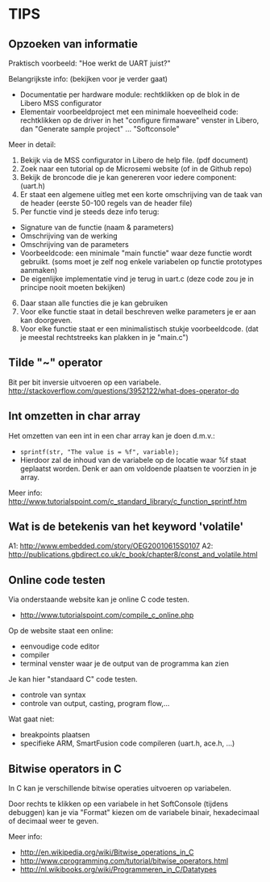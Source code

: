 # TIPS

## Opzoeken van informatie
Praktisch voorbeeld: "Hoe werkt de UART juist?"

Belangrijkste info: (bekijken voor je verder gaat)
 * Documentatie per hardware module: rechtklikken op de blok in de Libero MSS configurator
 * Elementair voorbeeldproject met een minimale hoeveelheid code: rechtklikken op de driver in het "configure firmaware" venster in Libero, dan "Generate sample project" ... "Softconsole" 

Meer in detail:
 1. Bekijk via de MSS configurator in Libero de help file. (pdf document)
 2. Zoek naar een tutorial op de Microsemi website (of in de Github repo)
 3. Bekijk de broncode die je kan genereren voor iedere component: (uart.h)
 4. Er staat een algemene uitleg met een korte omschrijving van de taak van de header (eerste 50-100 regels van de header file)
 5. Per functie vind je steeds deze info terug:
  * Signature van de functie (naam & parameters)
  * Omschrijving van de werking
  * Omschrijving van de parameters
  * Voorbeeldcode: een minimale "main functie" waar deze functie wordt gebruikt. (soms moet je zelf nog enkele variabelen op functie prototypes aanmaken)
  * De eigenlijke implementatie vind je terug in uart.c (deze code zou je in principe nooit moeten bekijken)
 6. Daar staan alle functies die je kan gebruiken
 7. Voor elke functie staat in detail beschreven welke parameters je er aan kan doorgeven.
 8. Voor elke functie staat er een minimalistisch stukje voorbeeldcode. (dat je meestal rechtstreeks kan plakken in je "main.c")

## Tilde "~" operator
Bit per bit inversie uitvoeren op een variabele.
http://stackoverflow.com/questions/3952122/what-does-operator-do

## Int omzetten in char array
Het omzetten van een int in een char array kan je doen d.m.v.:
 *  ``sprintf(str, "The value is = %f", variable); ``
 * Hierdoor zal de inhoud van de variabele op de locatie waar %f staat geplaatst worden.
Denk er aan om voldoende plaatsen te voorzien in je array. 
 
Meer info: http://www.tutorialspoint.com/c_standard_library/c_function_sprintf.htm

## Wat is de betekenis van het keyword 'volatile'

A1:  http://www.embedded.com/story/OEG20010615S0107
A2:  http://publications.gbdirect.co.uk/c_book/chapter8/const_and_volatile.html

## Online code testen
Via onderstaande website kan je online C code testen.
 * http://www.tutorialspoint.com/compile_c_online.php
 
Op de website staat een online:
 * eenvoudige code editor
 * compiler
 * terminal venster waar je de output van de programma kan zien
 
Je kan hier "standaard C" code testen.
 * controle van syntax
 * controle van output, casting, program flow,...
 
Wat gaat niet:
 * breakpoints plaatsen
 * specifieke ARM, SmartFusion code compileren (uart.h, ace.h, ...)

## Bitwise operators in C
In C kan je verschillende bitwise operaties uitvoeren op variabelen.

Door rechts te klikken op een variabele in het SoftConsole (tijdens debuggen) kan je via "Format" kiezen om de variabele binair, hexadecimaal of decimaal weer te geven.

Meer info:
 * http://en.wikipedia.org/wiki/Bitwise_operations_in_C
 * http://www.cprogramming.com/tutorial/bitwise_operators.html
 * http://nl.wikibooks.org/wiki/Programmeren_in_C/Datatypes